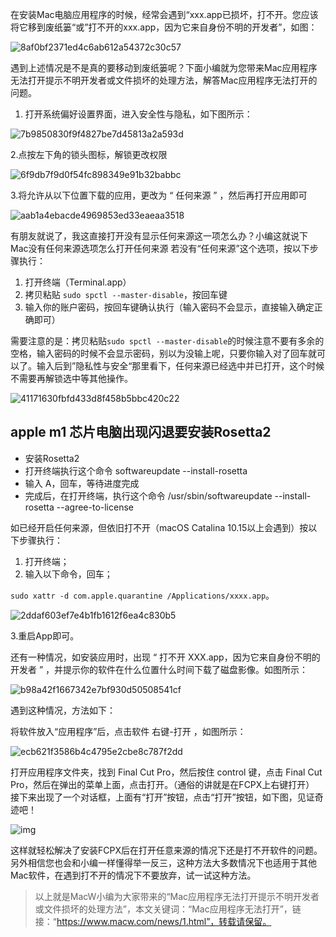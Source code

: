 在安装Mac电脑应用程序的时候，经常会遇到“xxx.app已损坏，打不开。您应该将它移到废纸篓“或”打不开的xxx.app，因为它来自身份不明的开发者”，如图：

![8af0bf2371ed4c6ab612a54372c30c57](../images/8af0bf2371ed4c6ab612a54372c30c57.jpg)

遇到上述情况是不是真的要移动到废纸篓呢？下面小编就为您带来Mac应用程序无法打开提示不明开发者或文件损坏的处理方法，解答Mac应用程序无法打开的问题。

1. 打开系统偏好设置界面，进入安全性与隐私，如下图所示：

![7b9850830f9f4827be7d45813a2a593d](../images/7b9850830f9f4827be7d45813a2a593d-1660531432260.jpg)

2.点按左下角的锁头图标，解锁更改权限

![6f9db7f9d0f54fc898349e91b32babbc](../images/6f9db7f9d0f54fc898349e91b32babbc.jpg)

3.将允许从以下位置下载的应用，更改为 “ 任何来源 ” ，然后再打开应用即可

![aab1a4ebacde4969853ed33eaeaa3518](../images/aab1a4ebacde4969853ed33eaeaa3518.jpg)

有朋友就说了，我这直接打开没有显示任何来源这一项怎么办？小编这就说下Mac没有任何来源选项怎么打开任何来源 若没有“任何来源”这个选项，按以下步骤执行：

1. 打开终端（Terminal.app）
2. 拷贝粘贴 `sudo spctl --master-disable`，按回车键
3. 输入你的账户密码，按回车键确认执行（输入密码不会显示，直接输入确定正确即可）

需要注意的是：拷贝粘贴`sudo spctl --master-disable`的时候注意不要有多余的空格，输入密码的时候不会显示密码，别以为没输上呢，只要你输入对了回车就可以了。输入后到”隐私性与安全“那里看下，任何来源已经选中并已打开，这个时候不需要再解锁选中等其他操作。

![41171630fbfd433d8f458b5bbc420c22](../images/41171630fbfd433d8f458b5bbc420c22.jpg)

## apple m1 芯片电脑出现闪退要安装Rosetta2

- 安装Rosetta2
- 打开终端执行这个命令 softwareupdate --install-rosetta
- 输入 A，回车，等待进度完成
- 完成后，在打开终端，执行这个命令 /usr/sbin/softwareupdate --install-rosetta --agree-to-license

如已经开启任何来源，但依旧打不开（macOS Catalina 10.15以上会遇到）按以下步骤执行：

1. 打开终端；
2. 输入以下命令，回车；

`sudo xattr -d com.apple.quarantine /Applications/xxxx.app`。

![2ddaf603ef7e4b1fb1612f6ea4c830b5](../images/2ddaf603ef7e4b1fb1612f6ea4c830b5.jpg)

3.重启App即可。

还有一种情况，如安装应用时，出现 “ 打不开 XXX.app，因为它来自身份不明的开发者 ” ，并提示你的软件在什么位置什么时间下载了磁盘影像。如图所示：

![b98a42f1667342e7bf930d50508541cf](../images/b98a42f1667342e7bf930d50508541cf.jpg)

遇到这种情况，方法如下：

将软件放入“应用程序”后，点击软件 右键-打开 ，如图所示：

![ecb621f3586b4c4795e2cbe8c787f2dd](../images/ecb621f3586b4c4795e2cbe8c787f2dd.jpg)

打开应用程序文件夹，找到 Final Cut Pro，然后按住 control 键，点击 Final Cut Pro，然后在弹出的菜单上面，点击打开。（通俗的讲就是在FCPX上右键打开） 接下来出现了一个对话框，上面有“打开”按钮，点击“打开”按钮，如下图，见证奇迹吧！

![img](../images/image.jpg)

这样就轻松解决了安装FCPX后在打开任意来源的情况下还是打不开软件的问题。另外相信您也会和小编一样懂得举一反三，这种方法大多数情况下也适用于其他Mac软件，在遇到打不开的情况下不要放弃，试一试这种方法。

> 以上就是MacW小编为大家带来的“Mac应用程序无法打开提示不明开发者或文件损坏的处理方法”，本文关键词：“Mac应用程序无法打开”，链接：“https://www.macw.com/news/1.html”，转载请保留。